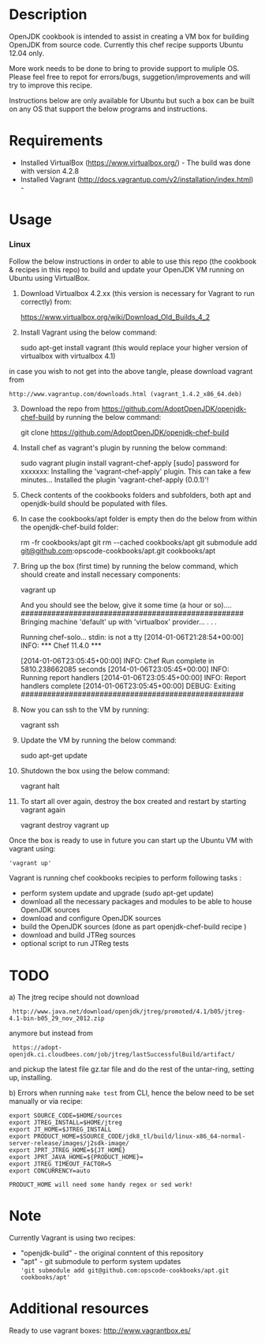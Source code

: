 Description
===========
OpenJDK cookbook is intended to assist in creating a VM box for building OpenJDK from source code. Currently this chef recipe supports Ubuntu 12.04 only.

More work needs to be done to bring to provide support to muliple OS. Please feel free to repot for errors/bugs, suggetion/improvements and will try to improve this recipe.

Instructions below are only available for Ubuntu but such a box can be built on any OS that support the below programs and instructions.

Requirements
============
- Installed VirtualBox (https://www.virtualbox.org/) - The build was done with version 4.2.8 
- Installed Vagrant (http://docs.vagrantup.com/v2/installation/index.html) -

Usage
=====

### Linux

Follow the below instructions in order to able to use this repo (the cookbook & recipes in this repo) to build and update your OpenJDK VM running on Ubuntu using VirtualBox.

 1) Download Virtualbox 4.2.xx (this version is necessary for Vagrant to run correctly) from:
    
    https://www.virtualbox.org/wiki/Download_Old_Builds_4_2

 2) Install Vagrant using the below command:
    
    sudo apt-get install vagrant 
    (this would replace your higher version of virtualbox with virtualbox 4.1)

   in case you wish to not get into the above tangle, please download vagrant from

    http://www.vagrantup.com/downloads.html (vagrant_1.4.2_x86_64.deb)

 3) Download the repo from https://github.com/AdoptOpenJDK/openjdk-chef-build by running the below command:

    git clone https://github.com/AdoptOpenJDK/openjdk-chef-build

 4) Install chef as vagrant's plugin by running the below command:

    sudo vagrant plugin install vagrant-chef-apply
    [sudo] password for xxxxxxx: 
    Installing the 'vagrant-chef-apply' plugin. This can take a few minutes...
    Installed the plugin 'vagrant-chef-apply (0.0.1)'!

 5) Check contents of the cookbooks folders and subfolders, both apt and openjdk-build should be populated with files.

 6) In case the cookbooks/apt folder is empty then do the below from within the openjdk-chef-build folder:

    rm -fr cookbooks/apt
    git rm --cached cookbooks/apt
    git submodule add git@github.com:opscode-cookbooks/apt.git cookbooks/apt

 7) Bring up the box (first time) by running the below command, which should create and install necessary components:
    
    vagrant up	
    
    And you should see the below, give it some time (a hour or so)....
    ###################################################
    Bringing machine 'default' up with 'virtualbox' provider...
    .
    .
    .

    Running chef-solo...
    stdin: is not a tty
    [2014-01-06T21:28:54+00:00] INFO: *** Chef 11.4.0 ***

    [2014-01-06T23:05:45+00:00] INFO: Chef Run complete in 5810.238662085 seconds
    [2014-01-06T23:05:45+00:00] INFO: Running report handlers
    [2014-01-06T23:05:45+00:00] INFO: Report handlers complete
    [2014-01-06T23:05:45+00:00] DEBUG: Exiting
    ###################################################

 8) Now you can ssh to the VM by running:

    vagrant ssh

 9) Update the VM by running the below command:

    sudo apt-get update

10) Shutdown the box using the below command:

    vagrant halt

11) To start all over again, destroy the box created and restart by starting vagrant again

    vagrant destroy
    vagrant up

Once the box is ready to use in future you can start up the Ubuntu VM with vagrant using:

``'vagrant up'``

Vagrant is running chef cookbooks recipies to perform following tasks : 

- perform system update and upgrade (sudo apt-get update)
- download all the necessary packages and modules to be able to house OpenJDK sources 
- download and configure OpenJDK sources
- build the OpenJDK sources (done as part openjdk-chef-build recipe )
- download and build JTReg sources 
- optional script to run JTReg tests 


TODO
====
a) The jtreg recipe should not download   
    
     http://www.java.net/download/openjdk/jtreg/promoted/4.1/b05/jtreg-4.1-bin-b05_29_nov_2012.zip 
    
   anymore but instead from 
    
     https://adopt-openjdk.ci.cloudbees.com/job/jtreg/lastSuccessfulBuild/artifact/ 
    
   and pickup the latest file gz.tar file and do the rest of the untar-ring, setting up, installing.

b) Errors when running ```make test``` from CLI, hence the below need to be set manually or via recipe:

    export SOURCE_CODE=$HOME/sources
    export JTREG_INSTALL=$HOME/jtreg
    export JT_HOME=$JTREG_INSTALL
    export PRODUCT_HOME=$SOURCE_CODE/jdk8_tl/build/linux-x86_64-normal-server-release/images/j2sdk-image/
    export JPRT_JTREG_HOME=${JT_HOME}
    export JPRT_JAVA_HOME=${PRODUCT_HOME}=
    export JTREG_TIMEOUT_FACTOR=5
    export CONCURRENCY=auto
    
    PRODUCT_HOME will need some handy regex or sed work!

Note
====
Currently Vagrant is using two recipes: 
- "openjdk-build" - the original conntent of this repository
- "apt" - git submodule to perform system updates    
``'git submodule add git@github.com:opscode-cookbooks/apt.git cookbooks/apt'``


Additional resources
====================
Ready to use vagrant boxes: http://www.vagrantbox.es/
